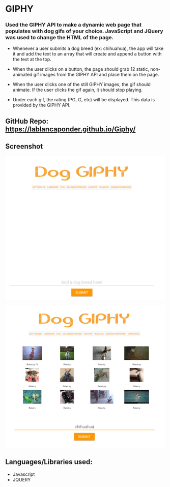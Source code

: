 # GIPHY


### Used the GIPHY API to make a dynamic web page that populates with dog gifs of your choice.  JavaScript and JQuery was used to change the HTML of the page.




* Whenever a user submits a dog breed (ex: chihuahua), the app will take it and add the text to an array that will create and append a button with the text at the top.

* When the user clicks on a button, the page should grab 12 static, non-animated gif images from the GIPHY API and place them on the page. 

* When the user clicks one of the still GIPHY images, the gif should animate. If the user clicks the gif again, it should stop playing.

* Under each gif, the rating (PG, G, etc) will be displayed.  This data is provided by the GIPHY API.

## GitHub Repo: https://lablancaponder.github.io/Giphy/



## Screenshot

![Image of page](Capture.PNG)


![Image page](Capture1.PNG)

## Languages/Libraries used:

* Javascript
* JQUERY

